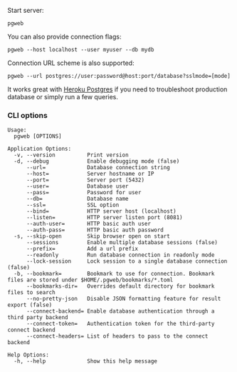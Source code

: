 Start server:

```
pgweb
```

You can also provide connection flags:

```
pgweb --host localhost --user myuser --db mydb
```

Connection URL scheme is also supported:

```
pgweb --url postgres://user:password@host:port/database?sslmode=[mode]
```

It works great with [Heroku Postgres](https://postgres.heroku.com) if you need 
to troubleshoot production database or simply run a few queries.

### CLI options

```
Usage:
  pgweb [OPTIONS]

Application Options:
  -v, --version          Print version
  -d, --debug            Enable debugging mode (false)
      --url=             Database connection string
      --host=            Server hostname or IP
      --port=            Server port (5432)
      --user=            Database user
      --pass=            Password for user
      --db=              Database name
      --ssl=             SSL option
      --bind=            HTTP server host (localhost)
      --listen=          HTTP server listen port (8081)
      --auth-user=       HTTP basic auth user
      --auth-pass=       HTTP basic auth password
  -s, --skip-open        Skip browser open on start
      --sessions         Enable multiple database sessions (false)
      --prefix=          Add a url prefix
      --readonly         Run database connection in readonly mode
      --lock-session     Lock session to a single database connection (false)
  -b, --bookmark=        Bookmark to use for connection. Bookmark files are stored under $HOME/.pgweb/bookmarks/*.toml
      --bookmarks-dir=   Overrides default directory for bookmark files to search
      --no-pretty-json   Disable JSON formatting feature for result export (false)
      --connect-backend= Enable database authentication through a third party backend
      --connect-token=   Authentication token for the third-party connect backend
      --connect-headers= List of headers to pass to the connect backend

Help Options:
  -h, --help             Show this help message
```
